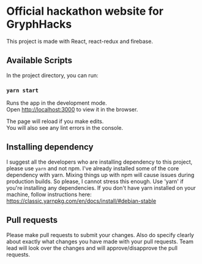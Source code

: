 # Official hackathon website for GryphHacks

This project is made with React, react-redux and firebase.

## Available Scripts

In the project directory, you can run:

### `yarn start`

Runs the app in the development mode.\
Open [http://localhost:3000](http://localhost:3000) to view it in the browser.

The page will reload if you make edits.\
You will also see any lint errors in the console.

## Installing dependency
I suggest all the developers who are installing dependency to this project, please use `yarn` and not npm. I've already installed some of the core dependency with yarn. Mixing things up with npm will cause issues during production builds. So please, I cannot stress this enough. Use 'yarn' if you're installing any dependencies. If you don't have yarn installed on your machine, follow instructions here: https://classic.yarnpkg.com/en/docs/install/#debian-stable

## Pull requests
Please make pull requests to submit your changes. Also do specify clearly about exactly what changes you have made with your pull requests. Team lead will look over the changes and will approve/disapprove the pull requests.
